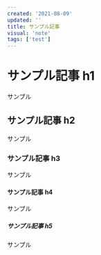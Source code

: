 ```yaml
---
created: '2021-08-09'
updated: ''
title: サンプル記事
visual: 'note'
tags: ['test']
---
```


# サンプル記事 h1

サンプル

## サンプル記事 h2

サンプル

### サンプル記事 h3

サンプル

#### サンプル記事 h4

サンプル

##### サンプル記事 h5

サンプル
